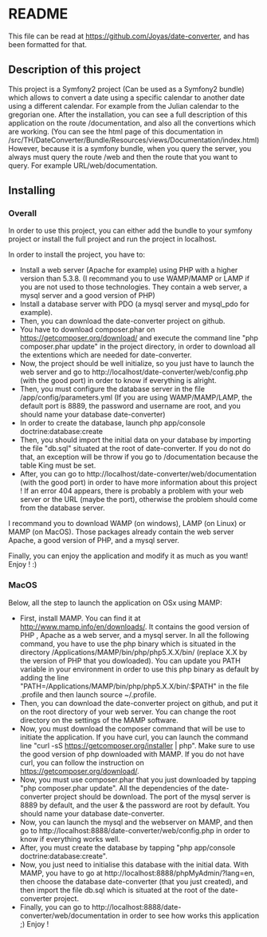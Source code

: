 README
======

This file can be read at https://github.com/Joyas/date-converter, and has been 
formatted for that.

Description of this project
-----------------

This project is a Symfony2 project (Can be used as a Symfony2 bundle) which 
allows to convert a date using a specific calendar to another date using a 
different calendar. For example from the Julian calendar to the gregorian one. 
After the installation, you can see a full description of this application 
on the route /documentation, and also all the convertions which are working. 
(You can see the html page of this documentation in 
/src/TH/DateConverter/Bundle/Resources/views/Documentation/index.html)
However, because it is a symfony bundle, when you query the server, you always
must query the route /web and then the route that you want to query. For example
URL/web/documentation.

## Installing

### Overall

In order to use this project, you can either add the bundle to your symfony 
project or install the full project and run the project in localhost.

In order to install the project, you have to:

  * Install a web server (Apache for example) using PHP with a higher version 
than 5.3.8. (I recommand you to use WAMP/MAMP or LAMP if you are not used to 
those technologies. They contain a web server, a mysql server and a good version of PHP)
  * Install a database server with PDO (a mysql server and mysql_pdo for example).
  * Then, you can download the date-converter project on github.
  * You have to download composer.phar on https://getcomposer.org/download/ and 
execute the command line "php composer.phar update" in the project directory, in 
order to download all the extentions which are needed for date-converter.
  * Now, the project should be well initialize, so you just have to launch the web 
server and go to http://localhost/date-converter/web/config.php (with the good port) 
in order to know if everything is alright.
  * Then, you must configure the database server in the file /app/config/parameters.yml 
(If you are using WAMP/MAMP/LAMP, the default port is 8889, the password and 
username are root, and you should name your database date-converter)
  * In order to create the database, launch php app/console doctrine:database:create
  * Then, you should import the initial data on your database by importing the 
file "db.sql" situated at the root of date-converter. If you do not do that, an 
exception will be throw if you go to /documentation because the table King must be set.
  * After, you can go to http://localhost/date-converter/web/documentation
 (with the good port) in order to have more information about this project ! If an error 
404 appears, there is probably a problem with your web server or the URL (maybe the port), 
otherwise the problem should come from the database server.

I recommand you to download WAMP (on windows), LAMP (on Linux) or MAMP (on MacOS). 
Those packages already contain the web server Apache, a good version of PHP, and
a mysql server.

Finally, you can enjoy the application and modify it as much as you want! Enjoy ! :)

### MacOS

Below, all the step to launch the application on OSx using MAMP: 

* First, install MAMP. You can find it at http://www.mamp.info/en/downloads/. It 
contains the good version of PHP , Apache as a web server, and a mysql server. In 
all the following command, you have to use the php binary which is situated in the 
directory /Applications/MAMP/bin/php/php5.X.X/bin/ (replace X.X by the version of 
PHP that you dowloaded). You can update you PATH variable in your environment in 
order to use this php binary as default by adding the line 
"PATH=/Applications/MAMP/bin/php/php5.X.X/bin/:$PATH" in the file .profile and then 
launch source ~/.profile.
* Then, you can download the date-converter project on github, and put it on the root 
directory of your web server. You can change the root directory on the settings of the 
MAMP software.
* Now, you must download the composer command that will be use to initiate the 
application. If you have curl, you can launch the command line 
"curl -sS https://getcomposer.org/installer | php". Make sure to use the good version 
of php downloaded with MAMP. If you do not have curl, you can follow the instruction 
on https://getcomposer.org/download/.
* Now, you must use composer.phar that you just downloaded by tapping 
"php composer.phar update". All the dependencies of the date-converter project should 
be download. The port of the mysql server is 8889 by default, and the user & the password 
are root by default. You should name your database date-converter.
* Now, you can launch the mysql and the webserver on MAMP, and then go to 
http://localhost:8888/date-converter/web/config.php in order to know if everything works well.
* After, you must create the database by tapping "php app/console doctrine:database:create". 
* Now, you just need to initialise this database with the initial data. With MAMP, you
have to go at http://localhost:8888/phpMyAdmin/?lang=en, then choose the database date-converter 
(that you just created), and then import the file db.sql which is situated at the root of 
the date-converter project.
* Finally, you can go to http://localhost:8888/date-converter/web/documentation 
in order to see how works this application ;) Enjoy !
